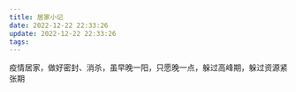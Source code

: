 ```yaml
---
title: 居家小记
date: 2022-12-22 22:33:26
update: 2022-12-22 22:33:26
tags:
---
```


疫情居家，做好密封、消杀，虽早晚一阳，只愿晚一点，躲过高峰期，躲过资源紧张期
